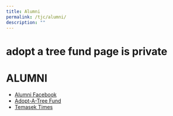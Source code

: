 ```yaml
---
title: Alumni
permalink: /tjc/alumni/
description: ""
---
```

# adopt a tree fund page is private
# ALUMNI

*   <a href="https://www.facebook.com/tjcalumni/" target="_blank">Alumni Facebook</a>
*   <a href="https://www.temasekjc.moe.edu.sg/about/adopt-a-tree-fund" target="_blank">Adopt-A-Tree Fund</a>
*   <a href="/files/Temasek%20Times_Sem%202%202021.pdf" target="_blank">Temasek Times</a>